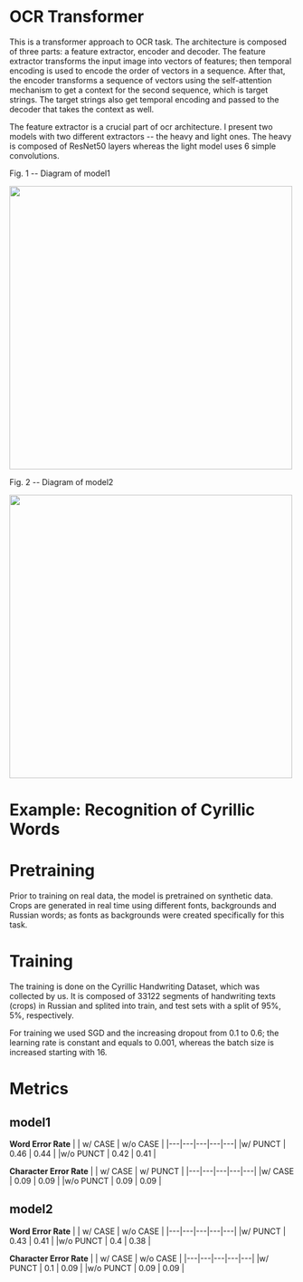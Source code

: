 # OCR Transformer

This is a transformer approach to OCR task. The architecture is composed of three parts: a feature extractor, encoder and decoder. The feature extractor transforms the input image into vectors of features; then temporal encoding is used to encode the order of vectors in a sequence. After that, the encoder transforms a sequence of vectors using the self-attention mechanism to get a context for the second sequence, which is target strings. The target strings also get temporal encoding and passed to the decoder that takes the context as well.

The feature extractor is a crucial part of ocr architecture. I present two models with two different extractors -- the heavy and light ones. The heavy is composed of ResNet50 layers whereas the light model uses 6 simple convolutions.

Fig. 1 -- Diagram of model1

<div>
<img src="https://github.com/conwerner/ocr-transformer/blob/master/diagram_model1.png" width="500"/>
</div>


Fig. 2 -- Diagram of model2


<div>
<img src="https://github.com/conwerner/ocr-transformer/blob/master/diagram_model2.png" width="500"/>
</div>

# Example: Recognition of Cyrillic Words

# Pretraining

Prior to training on real data, the model is pretrained on synthetic data. Crops are generated in real time using different fonts, backgrounds and Russian words; as fonts as backgrounds were created specifically for this task.

# Training

The training is done on the Cyrillic Handwriting Dataset, which was collected by us. It is composed of 33122 segments of handwriting texts (crops) in Russian and splited into train, and test sets with a split of 95%, 5%, respectively.

For training we used SGD and the increasing dropout from 0.1 to 0.6; the learning rate is constant and equals to 0.001, whereas the batch size is increased starting with 16.

# Metrics

## model1

**Word Error Rate**
|   | w/ CASE  | w/o CASE  |
|---|---|---|---|---|
|w/ PUNCT   | 0.46  | 0.44  |
|w/o PUNCT   | 0.42  | 0.41  |

**Character Error Rate**
|   | w/ CASE  | w/ PUNCT  |
|---|---|---|---|---|
|w/ CASE   |  0.09 | 0.09  |
|w/o PUNCT   | 0.09  | 0.09  |


## model2

**Word Error Rate**
|   | w/ CASE  | w/o CASE  |
|---|---|---|---|---|
|w/ PUNCT   | 0.43 | 0.41 |
|w/o PUNCT   | 0.4 | 0.38 |

**Character Error Rate**
|   | w/ CASE  | w/o CASE  |
|---|---|---|---|---|
|w/ PUNCT   | 0.1 | 0.09 |
|w/o PUNCT   | 0.09 | 0.09 |
